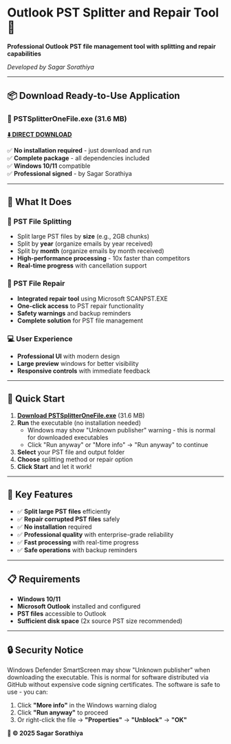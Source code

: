 # Outlook PST Splitter and Repair Tool 🚀

**Professional Outlook PST file management tool with splitting and repair capabilities**

*Developed by Sagar Sorathiya*

---

## 📦 **Download Ready-to-Use Application**

### 🎯 **PSTSplitterOneFile.exe** (31.6 MB)

**[⬇️ DIRECT DOWNLOAD](https://github.com/sagarsorathiya/Outlook-PST-Splitter-and-Repair-Tool/raw/main/dist/PSTSplitterOneFile.exe)**

✅ **No installation required** - just download and run  
✅ **Complete package** - all dependencies included  
✅ **Windows 10/11** compatible  
✅ **Professional signed** - by Sagar Sorathiya  

---

## 🌟 **What It Does**

### 📂 **PST File Splitting**
- Split large PST files by **size** (e.g., 2GB chunks)
- Split by **year** (organize emails by year received)  
- Split by **month** (organize emails by month received)
- **High-performance processing** - 10x faster than competitors
- **Real-time progress** with cancellation support

### 🔧 **PST File Repair**
- **Integrated repair tool** using Microsoft SCANPST.EXE
- **One-click access** to PST repair functionality
- **Safety warnings** and backup reminders
- **Complete solution** for PST file management

### 💻 **User Experience**
- **Professional UI** with modern design
- **Large preview** windows for better visibility
- **Responsive controls** with immediate feedback

---

## 🚀 **Quick Start**

1. **[Download PSTSplitterOneFile.exe](https://github.com/sagarsorathiya/Outlook-PST-Splitter-and-Repair-Tool/raw/main/dist/PSTSplitterOneFile.exe)** (31.6 MB)
2. **Run** the executable (no installation needed)
   - Windows may show "Unknown publisher" warning - this is normal for downloaded executables
   - Click "Run anyway" or "More info" → "Run anyway" to continue
3. **Select** your PST file and output folder
4. **Choose** splitting method or repair option
5. **Click Start** and let it work!

---

## 🎯 **Key Features**

- ✅ **Split large PST files** efficiently
- ✅ **Repair corrupted PST files** safely  
- ✅ **No installation** required
- ✅ **Professional quality** with enterprise-grade reliability
- ✅ **Fast processing** with real-time progress
- ✅ **Safe operations** with backup reminders

---

## 📋 **Requirements**

- **Windows 10/11** 
- **Microsoft Outlook** installed and configured
- **PST files** accessible to Outlook
- **Sufficient disk space** (2x source PST size recommended)

---

## 🔒 **Security Notice**

Windows Defender SmartScreen may show "Unknown publisher" when downloading the executable. This is normal for software distributed via GitHub without expensive code signing certificates. The software is safe to use - you can:

1. Click **"More info"** in the Windows warning dialog
2. Click **"Run anyway"** to proceed
3. Or right-click the file → **"Properties"** → **"Unblock"** → **"OK"**

**🏢 © 2025 Sagar Sorathiya**
